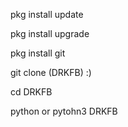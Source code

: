 pkg install update

pkg install upgrade

pkg install git
 
git clone (DRKFB)  :)

cd DRKFB

python or pytohn3 DRKFB